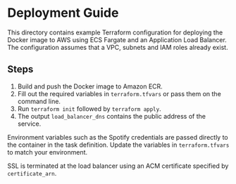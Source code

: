 # Deployment Guide

This directory contains example Terraform configuration for deploying the Docker
image to AWS using ECS Fargate and an Application Load Balancer. The configuration
assumes that a VPC, subnets and IAM roles already exist.

## Steps

1. Build and push the Docker image to Amazon ECR.
2. Fill out the required variables in `terraform.tfvars` or pass them on the command line.
3. Run `terraform init` followed by `terraform apply`.
4. The output `load_balancer_dns` contains the public address of the service.

Environment variables such as the Spotify credentials are passed directly to the
container in the task definition. Update the variables in `terraform.tfvars` to
match your environment.

SSL is terminated at the load balancer using an ACM certificate specified by
`certificate_arn`.
